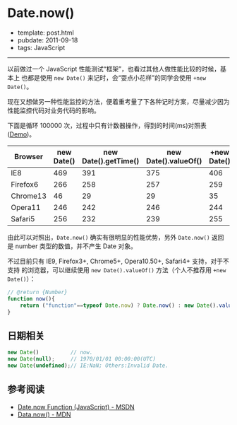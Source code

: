 
# Date.now()

- template: post.html
- pubdate: 2011-09-18
- tags: JavaScript

----


以前做过一个 JavaScript 性能测试“框架”，也看过其他人做性能比较的时候，基本上
也都是使用 `new Date()` 来记时，会“耍点小花样”的同学会使用 `+new Date()`。

现在又想做另一种性能监控的方法，便着重考量了下各种记时方案，尽量减少因为
性能监控代码对业务代码的影响。

下面是循环 100000 次，过程中只有计数器操作，得到的时间(ms)对照表
([Demo](http://hotoo.me/labs/Date.now.html ))。

| Browser  | new Date() | new Date().getTime() | new Date().valueOf() | +new Date() | Date.now() |
|----------|------------|----------------------|----------------------|-------------|------------|
| IE8      | 469        | 391                  | 375                  | 406         | -          |
| Firefox6 | 266        | 258                  | 257                  | 259         | 236        |
| Chrome13 | 46         | 29                   | 29                   | 35          | 20         |
| Opera11  | 246        | 242                  | 246                  | 244         | 222        |
| Safari5  | 256        | 232                  | 239                  | 255         | 222        |

由此可以对照出，`Date.now()` 确实有很明显的性能优势，另外 `Date.now()` 返回是
number 类型的数值，并不产生 Date 对象。

不过目前只有 IE9, Firefox3+, Chrome5+, Opera10.50+, Safari4+ 支持，对于不支持
的浏览器，可以继续使用 `new Date().valueOf()` 方法（个人不推荐用 `+new Date()`）：

```js
// @return {Number}
function now(){
    return ("function"==typeof Date.now) ? Date.now() : new Date().valueOf();
}
```

## 日期相关

```js
new Date()          // now.
new Date(null);     // 1970/01/01 00:00:00(UTC)
new Date(undefined);// IE:NaN; Others:Invalid Date.
```

## 参考阅读

* [Date.now Function (JavaScript) - MSDN](http://msdn.microsoft.com/en-us/library/ff679974(v=vs.94).aspx)
* [Data.now() - MDN](https://developer.mozilla.org/en/JavaScript/Reference/Global_Objects/Date/now)
